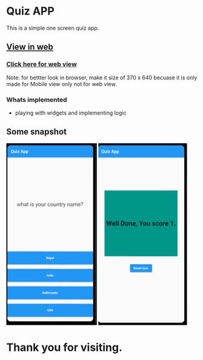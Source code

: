 # Quiz APP 
 This is a simple one screen quiz app.

## [View in web](https://subash9860.github.io/quiz_app/)

### [Click here for web view](https://subash9860.github.io/quiz_app/)
 Note: for bettter look in browser, make it size of 370 x 640 becuase it is only made for Mobile view only not for web view.

 ### Whats implemented

- playing with widgets and implementing logic

## Some snapshot

<img height="480px" src="assets/front.png"> <img height="480px" src="assets/result.png">
 
# Thank you for visiting.